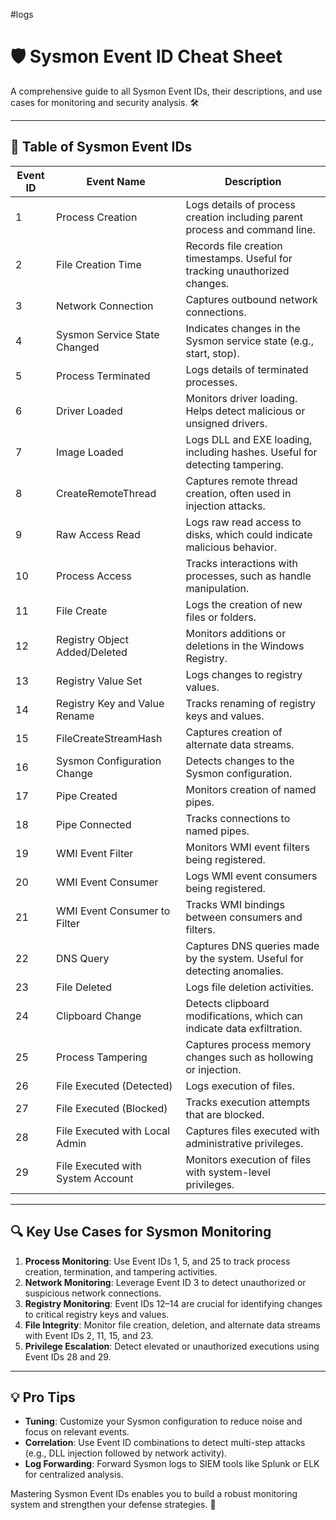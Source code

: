 #logs
# 🛡️ Sysmon Event ID Cheat Sheet

A comprehensive guide to all Sysmon Event IDs, their descriptions, and use cases for monitoring and security analysis. 🛠️

---

## 📜 Table of Sysmon Event IDs

| **Event ID** | **Event Name**                    | **Description**                                                                 |
|--------------|----------------------------------|-------------------------------------------------------------------------------|
| 1            | Process Creation                 | Logs details of process creation including parent process and command line.  |
| 2            | File Creation Time               | Records file creation timestamps. Useful for tracking unauthorized changes.  |
| 3            | Network Connection               | Captures outbound network connections.                                        |
| 4            | Sysmon Service State Changed     | Indicates changes in the Sysmon service state (e.g., start, stop).           |
| 5            | Process Terminated               | Logs details of terminated processes.                                         |
| 6            | Driver Loaded                    | Monitors driver loading. Helps detect malicious or unsigned drivers.         |
| 7            | Image Loaded                     | Logs DLL and EXE loading, including hashes. Useful for detecting tampering.  |
| 8            | CreateRemoteThread               | Captures remote thread creation, often used in injection attacks.            |
| 9            | Raw Access Read                  | Logs raw read access to disks, which could indicate malicious behavior.      |
| 10           | Process Access                   | Tracks interactions with processes, such as handle manipulation.             |
| 11           | File Create                      | Logs the creation of new files or folders.                                   |
| 12           | Registry Object Added/Deleted    | Monitors additions or deletions in the Windows Registry.                     |
| 13           | Registry Value Set               | Logs changes to registry values.                                             |
| 14           | Registry Key and Value Rename    | Tracks renaming of registry keys and values.                                 |
| 15           | FileCreateStreamHash             | Captures creation of alternate data streams.                                 |
| 16           | Sysmon Configuration Change      | Detects changes to the Sysmon configuration.                                 |
| 17           | Pipe Created                     | Monitors creation of named pipes.                                            |
| 18           | Pipe Connected                   | Tracks connections to named pipes.                                           |
| 19           | WMI Event Filter                 | Monitors WMI event filters being registered.                                 |
| 20           | WMI Event Consumer               | Logs WMI event consumers being registered.                                   |
| 21           | WMI Event Consumer to Filter     | Tracks WMI bindings between consumers and filters.                           |
| 22           | DNS Query                        | Captures DNS queries made by the system. Useful for detecting anomalies.     |
| 23           | File Deleted                     | Logs file deletion activities.                                               |
| 24           | Clipboard Change                 | Detects clipboard modifications, which can indicate data exfiltration.       |
| 25           | Process Tampering                | Captures process memory changes such as hollowing or injection.              |
| 26           | File Executed (Detected)         | Logs execution of files.                                                     |
| 27           | File Executed (Blocked)          | Tracks execution attempts that are blocked.                                  |
| 28           | File Executed with Local Admin   | Captures files executed with administrative privileges.                      |
| 29           | File Executed with System Account| Monitors execution of files with system-level privileges.                    |

---

## 🔍 Key Use Cases for Sysmon Monitoring

1. **Process Monitoring**: Use Event IDs 1, 5, and 25 to track process creation, termination, and tampering activities.
2. **Network Monitoring**: Leverage Event ID 3 to detect unauthorized or suspicious network connections.
3. **Registry Monitoring**: Event IDs 12–14 are crucial for identifying changes to critical registry keys and values.
4. **File Integrity**: Monitor file creation, deletion, and alternate data streams with Event IDs 2, 11, 15, and 23.
5. **Privilege Escalation**: Detect elevated or unauthorized executions using Event IDs 28 and 29.

---

## 💡 Pro Tips

- **Tuning**: Customize your Sysmon configuration to reduce noise and focus on relevant events.
- **Correlation**: Use Event ID combinations to detect multi-step attacks (e.g., DLL injection followed by network activity).
- **Log Forwarding**: Forward Sysmon logs to SIEM tools like Splunk or ELK for centralized analysis.

Mastering Sysmon Event IDs enables you to build a robust monitoring system and strengthen your defense strategies. 🚀